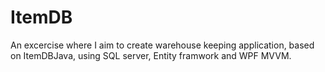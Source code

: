 # ItemDB
An excercise where I aim to create warehouse keeping application, based on ItemDBJava, using SQL server, Entity framwork and WPF MVVM.
